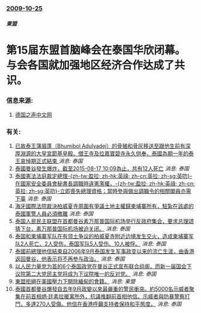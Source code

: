 ### [2009-10-25](/news/2009/10/25/index.md)

##### 東盟
#  第15届东盟首脑峰会在泰国华欣闭幕。与会各国就加强地区经济合作达成了共识。




### 信息来源:

1. [德国之声中文网](http://www.dw-world.de/dw/article/0,,4823571,00.html)

### 有关:

1. [已故泰王蒲眉蓬（Bhumibol Adulyadej）的骨殖和骨灰移送至跟他生前有深厚淵源的大皇宮節基皇殿、僧王寺及拉嘉寶碧寺永久供奉，泰國為期一年的泰王哀悼期正式結束 ](/zh/news/2017/10/29/已故泰王蒲眉蓬-Bhumibol-Adulyadej-的骨殖和骨灰移送至跟他生前有深厚淵源的大皇宮節基皇殿-僧王寺及拉嘉.md) _消息: 泰国_
2. [泰國曼谷發生爆炸，截至2015-08-17 10:09為止，共有12人死亡](/zh/news/2015/08/17/泰國曼谷發生爆炸-截至2015-08-17-10-09為止-共有12人死亡.md) _消息: 泰国_
3. [ 泰國憲法法庭裁定總理-{zh-tw:盈拉; zh-hk:英祿; zh-cn:英拉; zh-sg:英叻}-在國家安全委員會秘書長調職時違憲濫權，-{zh-tw:盈拉; zh-hk:英祿; zh-cn:英拉; zh-sg:英叻}-立即喪失總理資格；當時參與做出調職令的相關閣員亦需下臺](/zh/news/2014/05/7/泰國憲法法庭裁定總理-zh-tw-盈拉-zh-hk-英祿-zh-cn-英拉-zh-sg-英叻-在國家安全委員.md) _消息: 泰国_
4. [ 海牙國際法院裁決柏威夏寺周圍有爭議土地主權歸柬埔寨所有，駐紮在該處的泰國軍警人員必須撤離](/zh/news/2013/11/11/海牙國際法院裁決柏威夏寺周圍有爭議土地主權歸柬埔寨所有-駐紮在該處的泰國軍警人員必須撤離.md) _消息: 泰国_
5. [泰国人民民主联盟在首都曼谷素万那普国际机场举行反政府集会，要求总理颂猜下台，素万那普国际机场被迫关闭。](/zh/news/2008/11/25/泰国人民民主联盟在首都曼谷素万那普国际机场举行反政府集会-要求总理颂猜下台-素万那普国际机场被迫关闭.md) _消息: 泰国_
6. [泰国和柬埔寨军队在有领土争议的柏威夏寺附近边境发生交火，造成柬埔寨军队2人死亡、2人受伤，泰国军队5人受伤、10人被俘。](/zh/news/2008/10/15/泰国和柬埔寨军队在有领土争议的柏威夏寺附近边境发生交火-造成柬埔寨军队2人死亡-2人受伤-泰国军队5人受伤-10人被俘.md) _消息: 泰国_
7. [泰國前總理他信結束自2006年9月泰国发生军事政变以来的流亡生涯，由香港返回曼谷，他表示将不再参与政治。](/zh/news/2008/02/28/泰國前總理他信結束自2006年9月泰国发生军事政变以来的流亡生涯-由香港返回曼谷-他表示将不再参与政治.md) _消息: 泰国_
8. [以人民力量党为首的6个泰国政党在曼谷正式宣布联合组阁，而新一届国会下议院第二大党民主党将成为下议院唯一的反对党。](/zh/news/2008/01/19/以人民力量党为首的6个泰国政党在曼谷正式宣布联合组阁-而新一届国会下议院第二大党民主党将成为下议院唯一的反对党.md) _消息: 泰国_
9. [東盟拒絕在美國壓力下開除緬甸的會籍。](/zh/news/2007/11/18/東盟拒絕在美國壓力下開除緬甸的會籍.md) _消息: 東盟_
10. [泰國首都曼谷爆發自去年9月政變以來最嚴重的警民衝突。約5000名示威者聚集在前首相炳·廷素拉暖寓所外，抗議推翻前首相他信。示威者與防暴警察打鬥，多達270人受傷。他信在香港呼籲支持者保持和平態度。](/zh/news/2007/07/22/泰國首都曼谷爆發自去年9月政變以來最嚴重的警民衝突-約5000名示威者聚集在前首相炳-廷素拉暖寓所外-抗議推翻前首相他信.md) _消息: 泰国_
